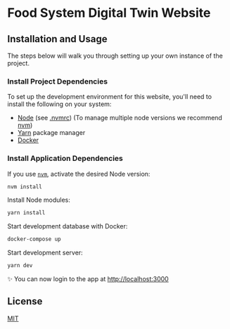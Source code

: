 
# Food System Digital Twin Website

## Installation and Usage

The steps below will walk you through setting up your own instance of the project.

### Install Project Dependencies

To set up the development environment for this website, you'll need to install the following on your system:

- [Node](http://nodejs.org/) (see [.nvmrc](./.nvmrc)) (To manage multiple node versions we recommend [nvm](https://github.com/creationix/nvm))
- [Yarn](https://yarnpkg.com/) package manager
- [Docker](https://www.docker.com)

### Install Application Dependencies

If you use [`nvm`](https://github.com/creationix/nvm), activate the desired Node version:

```sh
nvm install
```

Install Node modules:

```sh
yarn install
```

Start development database with Docker:

```sh
docker-compose up
```

Start development server:

```sh
yarn dev
```

✨ You can now login to the app at [http://localhost:3000](http://localhost:3000)

## License

[MIT](LICENSE)
